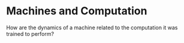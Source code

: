 # Machines and Computation

How are the dynamics of a machine related to the computation it was trained to perform?
